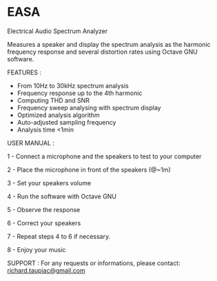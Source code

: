 # EASA
Electrical Audio Spectrum Analyzer

Measures a speaker and display the spectrum analysis as the harmonic frequency response and several distortion rates using Octave GNU software.

FEATURES :
- From 10Hz to 30kHz spectrum analysis
- Frequency response up to the 4th harmonic
- Computing THD and SNR
- Frequency sweep analysing with spectrum display
- Optimized analysis algorithm
- Auto-adjusted sampling frequency
- Analysis time <1min

USER MANUAL :

1 - Connect a microphone and the speakers to test to your computer

2 - Place the microphone in front of the speakers (@~1m)

3 - Set your speakers volume

4 - Run the software with Octave GNU

5 - Observe the response

6 - Correct your speakers

7 - Repeat steps 4 to 6 if necessary.

8 - Enjoy your music

SUPPORT :
For any requests or informations, please contact: richard.taupiac@gmail.com
